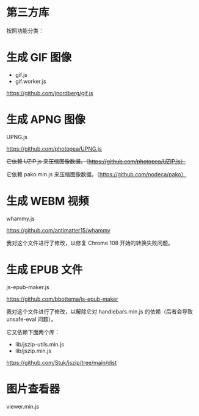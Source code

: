 # 第三方库

按照功能分类：

# 生成 GIF 图像

- gif.js
- gif.worker.js

https://github.com/jnordberg/gif.js

# 生成 APNG 图像

UPNG.js

https://github.com/photopea/UPNG.js

~~它依赖 UZIP.js 来压缩图像数据。（https://github.com/photopea/UZIP.js）~~

它依赖 pako.min.js 来压缩图像数据。（https://github.com/nodeca/pako）

# 生成 WEBM 视频

whammy.js

https://github.com/antimatter15/whammy

我对这个文件进行了修改，以修复 Chrome 108 开始的转换失败问题。

# 生成 EPUB 文件

js-epub-maker.js

https://github.com/bbottema/js-epub-maker

我对这个文件进行了修改，以解除它对 handlebars.min.js 的依赖（后者会导致 unsafe-eval 问题）。

它又依赖下面两个库：

- lib/jszip-utils.min.js
- lib/jszip.min.js

https://github.com/Stuk/jszip/tree/main/dist

# 图片查看器

viewer.min.js

